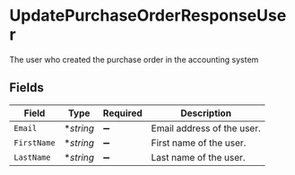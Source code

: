 # UpdatePurchaseOrderResponseUser

The user who created the purchase order in the accounting system


## Fields

| Field                      | Type                       | Required                   | Description                |
| -------------------------- | -------------------------- | -------------------------- | -------------------------- |
| `Email`                    | **string*                  | :heavy_minus_sign:         | Email address of the user. |
| `FirstName`                | **string*                  | :heavy_minus_sign:         | First name of the user.    |
| `LastName`                 | **string*                  | :heavy_minus_sign:         | Last name of the user.     |